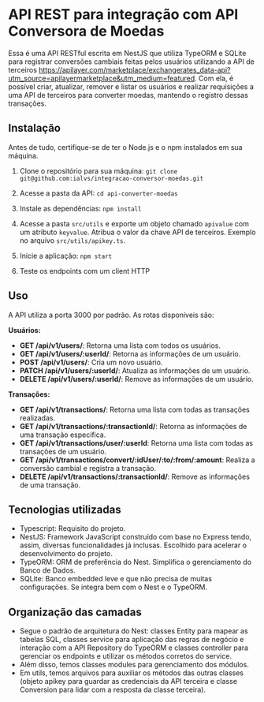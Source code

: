 # API REST para integração com API Conversora de Moedas

Essa é uma API RESTful escrita em NestJS que utiliza TypeORM e SQLite para registrar conversões cambiais feitas pelos usuários utilizando a API de terceiros https://apilayer.com/marketplace/exchangerates_data-api?utm_source=apilayermarketplace&utm_medium=featured. Com ela, é possível criar, atualizar, remover e listar os usuários e realizar requisições a uma API de terceiros para converter moedas, mantendo o registro dessas transações.

## Instalação

Antes de tudo, certifique-se de ter o Node.js e o npm instalados em sua máquina.

1. Clone o repositório para sua máquina:
`git clone git@github.com:ialvs/integracao-conversor-moedas.git `

2. Acesse a pasta da API:
`cd api-converter-moedas`

3. Instale as dependências:
`npm install`

4. Acesse a pasta `src/utils` e exporte um objeto chamado `apivalue` com um atributo `keyvalue`. Atribua o valor da chave API de terceiros. Exemplo no arquivo `src/utils/apikey.ts`.  

5. Inicie a aplicação:
`npm start`

6. Teste os endpoints com um client HTTP

## Uso

A API utiliza a porta 3000 por padrão. As rotas disponíveis são:

**Usuários:**

- **GET /api/v1/users/**: Retorna uma lista com todos os usuários.
- **GET /api/v1/users/:userId/**: Retorna as informações de um usuário.
- **POST /api/v1/users/**: Cria um novo usuário.
- **PATCH /api/v1/users/:userId/**: Atualiza as informações de um usuário.
- **DELETE /api/v1/users/:userId/**: Remove as informações de um usuário.

**Transações:**

- **GET /api/v1/transactions/**: Retorna uma lista com todas as transações realizadas.
- **GET /api/v1/transactions/:transactionId/**: Retorna as informações de uma transação específica.
- **GET /api/v1/transactions/user/:userId**: Retorna uma lista com todas as transações de um usuário.
- **GET /api/v1/transactions/convert/:idUser/:to/:from/:amount**: Realiza a conversão cambial e registra a transação.
- **DELETE /api/v1/transactions/:transactionId/**: Remove as informações de uma transação.

## Tecnologias utilizadas

- Typescript: Requisito do projeto.
- NestJS: Framework JavaScript construído com base no Express tendo, assim, diversas funcionalidades já inclusas. Escolhido para acelerar o desenvolvimento do projeto.
- TypeORM: ORM de preferência do Nest. Simplifica o gerenciamento do Banco de Dados.
- SQLite: Banco embedded leve e que não precisa de muitas configurações. Se integra bem com o Nest e o TypeORM.

## Organização das camadas

- Segue o padrão de arquitetura do Nest: classes Entity para mapear as tabelas SQL, classes service para aplicação das regras de negócio e interação com a API Repository do TypeORM e classes controller para gerenciar os endpoints e utilizar os métodos corretos do service. 
- Além disso, temos classes modules para gerenciamento dos módulos.
- Em utils, temos arquivos para auxiliar os métodos das outras classes (objeto apikey para guardar as credenciais da API terceira e classe Conversion para lidar com a resposta da classe terceira).